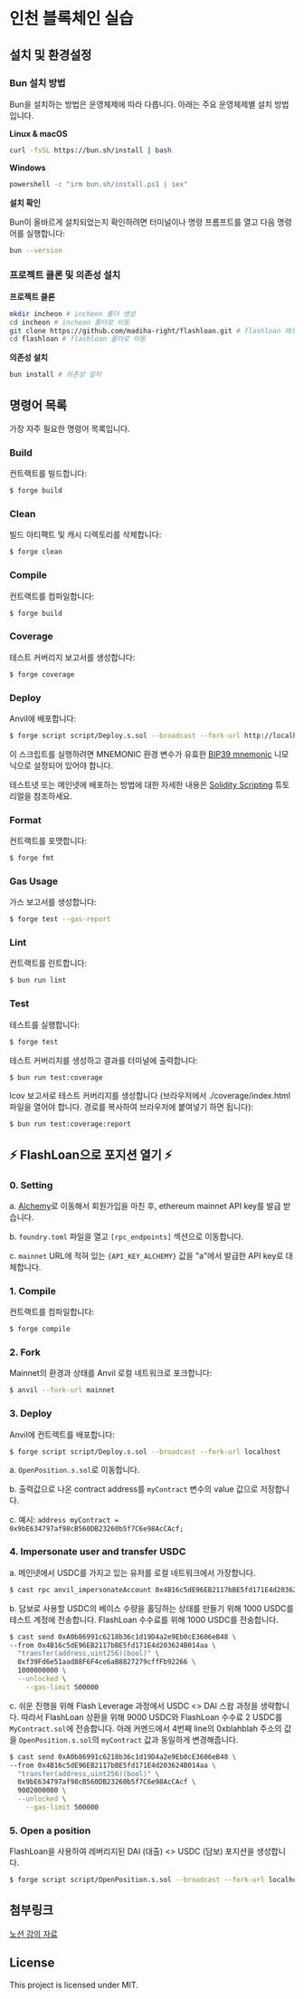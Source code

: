 # 인천 블록체인 실습

## 설치 및 환경설정

### Bun 설치 방법

Bun을 설치하는 방법은 운영체제에 따라 다릅니다. 아래는 주요 운영체제별 설치 방법입니다.

**Linux & macOS**

```sh
curl -fsSL https://bun.sh/install | bash
```

**Windows**

```sh
powershell -c "irm bun.sh/install.ps1 | iex"
```

**설치 확인**

Bun이 올바르게 설치되었는지 확인하려면 터미널이나 명령 프롬프트를 열고 다음 명령어를 실행합니다:

```sh
bun --version
```

### 프로젝트 클론 및 의존성 설치

**프로젝트 클론**

```sh
mkdir incheon # incheon 폴더 생성
cd incheon # incheon 폴더로 이동
git clone https://github.com/madiha-right/flashloan.git # flashloan 레포지토리 클론
cd flashloan # flashloan 폴더로 이동
```

**의존성 설치**

```sh
bun install # 의존성 설치
```

## 명령어 목록

가장 자주 필요한 명령어 목록입니다.

### Build

컨트랙트를 빌드합니다:

```sh
$ forge build
```

### Clean

빌드 아티팩트 및 캐시 디렉토리를 삭제합니다:

```sh
$ forge clean
```

### Compile

컨트랙트를 컴파일합니다:

```sh
$ forge build
```

### Coverage

테스트 커버리지 보고서를 생성합니다:

```sh
$ forge coverage
```

### Deploy

Anvil에 배포합니다:

```sh
$ forge script script/Deploy.s.sol --broadcast --fork-url http://localhost:8545
```

이 스크립트를 실행하려면 MNEMONIC 환경 변수가 유효한 [BIP39 mnemonic](https://iancoleman.io/bip39/) 니모닉으로 설정되어
있어야 합니다.

테스트넷 또는 메인넷에 배포하는 방법에 대한 자세한 내용은
[Solidity Scripting](https://book.getfoundry.sh/tutorials/solidity-scripting.html) 튜토리얼을 참조하세요.

### Format

컨트랙트를 포맷합니다:

```sh
$ forge fmt
```

### Gas Usage

가스 보고서를 생성합니다:

```sh
$ forge test --gas-report
```

### Lint

컨트랙트를 린트합니다:

```sh
$ bun run lint
```

### Test

테스트를 실행합니다:

```sh
$ forge test
```

테스트 커버리지를 생성하고 결과를 터미널에 출력합니다:

```sh
$ bun run test:coverage
```

lcov 보고서로 테스트 커버리지를 생성합니다 (브라우저에서 ./coverage/index.html 파일을 열어야 합니다. 경로를 복사하여
브라우저에 붙여넣기 하면 됩니다):

```sh
$ bun run test:coverage:report
```

## ⚡️ FlashLoan으로 포지션 열기 ⚡️

### 0. Setting

a. [Alchemy](https://www.alchemy.com/)로 이동해서 회원가입을 마친 후, ethereum mainnet API key를 발급 받습니다.

b. `foundry.toml` 파일을 열고 `[rpc_endpoints]` 섹션으로 이동합니다.

c. `mainnet` URL에 적혀 있는 `{API_KEY_ALCHEMY}` 값을 "a"에서 발급한 API key로 대체합니다.

### 1. Compile

컨트랙트를 컴파일합니다:

```sh
$ forge compile
```

### 2. Fork

Mainnet의 환경과 상태를 Anvil 로컬 네트워크로 포크합니다:

```sh
$ anvil --fork-url mainnet
```

### 3. Deploy

Anvil에 컨트렉트를 배포합니다:

```sh
$ forge script script/Deploy.s.sol --broadcast --fork-url localhost
```

a. `OpenPosition.s.sol`로 이동합니다.

b. 출력값으로 나온 contract address를 `myContract` 변수의 value 값으로 저장합니다.

c. 예시: `address myContract = 0x9bE634797af98cB560DB23260b5f7C6e98AcCAcf;`

### 4. Impersonate user and transfer USDC

a. 메인넷에서 USDC를 가지고 있는 유저를 로컬 네트워크에서 가장합니다.

```sh
$ cast rpc anvil_impersonateAccount 0x4B16c5dE96EB2117bBE5fd171E4d203624B014aa
```

b. 담보로 사용할 USDC의 베이스 수량을 홀딩하는 상태를 만들기 위해 1000 USDC를 테스트 계정에 전송합니다. FlashLoan
수수료를 위해 1000 USDC를 전송합니다.

```sh
$ cast send 0xA0b86991c6218b36c1d19D4a2e9Eb0cE3606eB48 \
--from 0x4B16c5dE96EB2117bBE5fd171E4d203624B014aa \
  "transfer(address,uint256)(bool)" \
  0xf39Fd6e51aad88F6F4ce6aB8827279cffFb92266 \
  1000000000 \
  --unlocked \
	--gas-limit 500000
```

c. 쉬운 진행을 위해 Flash Leverage 과정에서 USDC <> DAI 스왑 과정을 생략합니다. 따라서 FlashLoan 상환을 위해 9000 USDC와
FlashLoan 수수료 2 USDC를 `MyContract.sol`에 전송합니다. 아래 커멘드에서 4번째 line의 0xblahblah 주소의 값을
`OpenPosition.s.sol`의 `myContract` 값과 동일하게 변경해줍니다.

```sh
$ cast send 0xA0b86991c6218b36c1d19D4a2e9Eb0cE3606eB48 \
--from 0x4B16c5dE96EB2117bBE5fd171E4d203624B014aa \
  "transfer(address,uint256)(bool)" \
  0x9bE634797af98cB560DB23260b5f7C6e98AcCAcf \
  9002000000 \
  --unlocked \
	--gas-limit 500000
```

### 5. Open a position

FlashLoan을 사용하여 레버리지된 DAI (대출) <> USDC (담보) 포지션을 생성합니다.

```sh
$ forge script script/OpenPosition.s.sol --broadcast --fork-url localhost -vvv
```

## 첨부링크

[노션 강의 자료](https://madiha-right.notion.site/2b5dddfd37ed4bbeb6d1db02cc3414a7?pvs=4)

## License

This project is licensed under MIT.
